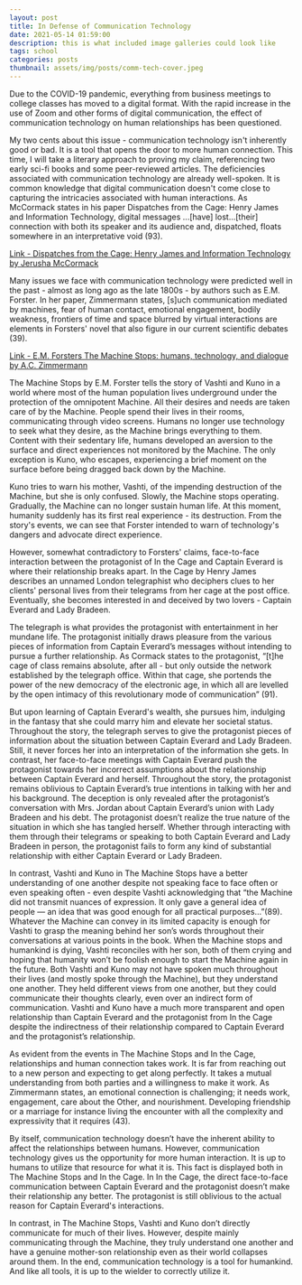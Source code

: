 ```yaml
---
layout: post
title: In Defense of Communication Technology
date: 2021-05-14 01:59:00
description: this is what included image galleries could look like
tags: school
categories: posts
thumbnail: assets/img/posts/comm-tech-cover.jpeg
---
```


Due to the COVID-19 pandemic, everything from business meetings to college classes has moved to a digital format. With the rapid increase in the use of Zoom and other forms of digital communication, the effect of communication technology on human relationships has been questioned.

My two cents about this issue - communication technology isn't inherently good or bad. It is a tool that opens the door to more human connection. This time, I will take a literary approach to proving my claim, referencing two early sci-fi books and some peer-reviewed articles. The deficiencies associated with communication technology are already well-spoken. It is common knowledge that digital communication doesn't come close to capturing the intricacies associated with human interactions. As McCormack states in his paper Dispatches from the Cage: Henry James and Information Technology, digital messages ...\[have\] lost...\[their\] connection with both its speaker and its audience and, dispatched, floats somewhere in an interpretative void (93).

[Link - Dispatches from the Cage: Henry James and Information Technology by Jerusha McCormack](https://www.jstor.org/stable/30002408)

Many issues we face with communication technology were predicted well in the past - almost as long ago as the late 1800s - by authors such as E.M. Forster. In her paper, Zimmermann states, \[s\]uch communication mediated by machines, fear of human contact, emotional engagement, bodily weakness, frontiers of time and space blurred by virtual interactions are elements in Forsters' novel that also figure in our current scientific debates (39).

[Link - E.M. Forsters The Machine Stops: humans, technology, and dialogue by A.C. Zimmermann](https://www.researchgate.net/publication/313868867_E_M_Forster%27s_%27The_Machine_Stops%27_humans_technology_and_dialogue)

The Machine Stops by E.M. Forster tells the story of Vashti and Kuno in a world where most of the human population lives underground under the protection of the omnipotent Machine. All their desires and needs are taken care of by the Machine. People spend their lives in their rooms, communicating through video screens. Humans no longer use technology to seek what they desire, as the Machine brings everything to them. Content with their sedentary life, humans developed an aversion to the surface and direct experiences not monitored by the Machine. The only exception is Kuno, who escapes, experiencing a brief moment on the surface before being dragged back down by the Machine.

Kuno tries to warn his mother, Vashti, of the impending destruction of the Machine, but she is only confused. Slowly, the Machine stops operating. Gradually, the Machine can no longer sustain human life. At this moment, humanity suddenly has its first real experience - its destruction. From the story's events, we can see that Forster intended to warn of technology's dangers and advocate direct experience.

However, somewhat contradictory to Forsters' claims, face-to-face interaction between the protagonist of In the Cage and Captain Everard is where their relationship breaks apart. In the Cage by Henry James describes an unnamed London telegraphist who deciphers clues to her clients' personal lives from their telegrams from her cage at the post office. Eventually, she becomes interested in and deceived by two lovers - Captain Everard and Lady Bradeen.

The telegraph is what provides the protagonist with entertainment in her mundane life. The protagonist initially draws pleasure from the various pieces of information from Captain Everard’s messages without intending to pursue a further relationship. As Cormack states to the protagonist, “\[t\]he cage of class remains absolute, after all - but only outside the network established by the telegraph office. Within that cage, she portends the power of the new democracy of the electronic age, in which all are levelled by the open intimacy of this revolutionary mode of communication” (91).

But upon learning of Captain Everard's wealth, she pursues him, indulging in the fantasy that she could marry him and elevate her societal status. Throughout the story, the telegraph serves to give the protagonist pieces of information about the situation between Captain Everard and Lady Bradeen. Still, it never forces her into an interpretation of the information she gets. In contrast, her face-to-face meetings with Captain Everard push the protagonist towards her incorrect assumptions about the relationship between Captain Everard and herself. Throughout the story, the protagonist remains oblivious to Captain Everard’s true intentions in talking with her and his background. The deception is only revealed after the protagonist’s conversation with Mrs. Jordan about Captain Everard’s union with Lady Bradeen and his debt. The protagonist doesn’t realize the true nature of the situation in which she has tangled herself. Whether through interacting with them through their telegrams or speaking to both Captain Everard and Lady Bradeen in person, the protagonist fails to form any kind of substantial relationship with either Captain Everard or Lady Bradeen.

In contrast, Vashti and Kuno in The Machine Stops have a better understanding of one another despite not speaking face to face often or even speaking often - even despite Vashti acknowledging that “the Machine did not transmit nuances of expression. It only gave a general idea of people — an idea that was good enough for all practical purposes…”(89). Whatever the Machine can convey in its limited capacity is enough for Vashti to grasp the meaning behind her son’s words throughout their conversations at various points in the book. When the Machine stops and humankind is dying, Vashti reconciles with her son, both of them crying and hoping that humanity won’t be foolish enough to start the Machine again in the future. Both Vashti and Kuno may not have spoken much throughout their lives (and mostly spoke through the Machine), but they understand one another. They held different views from one another, but they could communicate their thoughts clearly, even over an indirect form of communication. Vashti and Kuno have a much more transparent and open relationship than Captain Everard and the protagonist from In the Cage despite the indirectness of their relationship compared to Captain Everard and the protagonist’s relationship.

As evident from the events in The Machine Stops and In the Cage, relationships and human connection takes work. It is far from reaching out to a new person and expecting to get along perfectly. It takes a mutual understanding from both parties and a willingness to make it work. As Zimmermann states, an emotional connection is challenging; it needs work, engagement, care about the Other, and nourishment. Developing friendship or a marriage for instance living the encounter with all the complexity and expressivity that it requires (43).

By itself, communication technology doesn’t have the inherent ability to affect the relationships between humans. However, communication technology gives us the opportunity for more human interaction. It is up to humans to utilize that resource for what it is. This fact is displayed both in The Machine Stops and In the Cage. In In the Cage, the direct face-to-face communication between Captain Everard and the protagonist doesn’t make their relationship any better. The protagonist is still oblivious to the actual reason for Captain Everard's interactions.

In contrast, in The Machine Stops, Vashti and Kuno don’t directly communicate for much of their lives. However, despite mainly communicating through the Machine, they truly understand one another and have a genuine mother-son relationship even as their world collapses around them. In the end, communication technology is a tool for humankind. And like all tools, it is up to the wielder to correctly utilize it.
